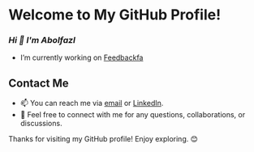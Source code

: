# Welcome to My GitHub Profile!

### *Hi 👋 I'm Abolfazl*

- I’m currently working on [Feedbackfa](https://github.com/feedbackfa)

## Contact Me
- 📫 You can reach me via [email](abolfazl.gol.6565@gmail.com) or [LinkedIn](https://www.linkedin.com/in/abolfazl-golmohammadi).
- 💬 Feel free to connect with me for any questions, collaborations, or discussions.

Thanks for visiting my GitHub profile! Enjoy exploring. 😊

